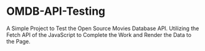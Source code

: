 # OMDB-API-Testing
A Simple Project to Test the Open Source Movies Database API.
Utilizing the Fetch API of the JavaScript to Complete the Work and Render the Data to the Page.
